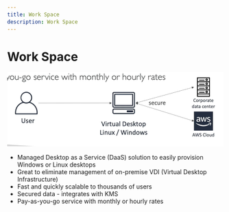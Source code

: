 ```yaml
---
title: Work Space
description: Work Space
---
```

# Work Space
![Work Space](./WorkSpace.png)
- Managed Desktop as a Service (DaaS) solution to easily provision Windows or Linux desktops
- Great to eliminate management of on-premise VDI (Virtual Desktop Infrastructure)
- Fast and quickly scalable to thousands of users
- Secured data - integrates with KMS
- Pay-as-you-go service with monthly or hourly rates


